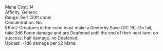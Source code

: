 Mana Cost: 14  
Affinity: Generic  
Range: Self (30ft cone)  
Concentration: No  
Effect: Creatures in the cone must make a Dexterity Save (DC 16). On fail, take 3d6 Force damage and are Deafened until the end of their next turn; on success, half damage, no Deafened.  
Upcast: +1d6 damage per x2 Mana.